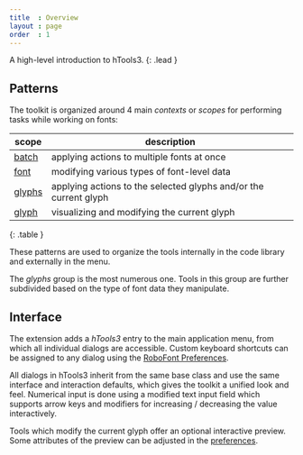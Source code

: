 ```yaml
---
title  : Overview
layout : page
order  : 1
---
```


A high-level introduction to hTools3.
{: .lead }


Patterns
--------

The toolkit is organized around 4 main *contexts* or *scopes* for performing tasks while working on fonts:

| scope                | description                                                      |
|----------------------|------------------------------------------------------------------|
| [batch](../batch)    | applying actions to multiple fonts at once                       |
| [font](../font)      | modifying various types of font-level data                       |
| [glyphs](../glyphs)  | applying actions to the selected glyphs and/or the current glyph |
| [glyph](../glyph)    | visualizing and modifying the current glyph                      |
{: .table }

These patterns are used to organize the tools internally in the code library and externally in the menu.

The *glyphs* group is the most numerous one. Tools in this group are further subdivided based on the type of font data they manipulate.


Interface
---------

The extension adds a *hTools3* entry to the main application menu, from which all individual dialogs are accessible. Custom keyboard shortcuts can be assigned to any dialog using the [RoboFont Preferences](http://robofont.com/documentation/workspace/preferences-window/short-keys/).

All dialogs in hTools3 inherit from the same base class and use the same interface and interaction defaults, which gives the toolkit a unified look and feel. Numerical input is done using a modified text input field which supports arrow keys and modifiers for increasing / decreasing the value interactively.

Tools which modify the current glyph offer an optional interactive preview. Some attributes of the preview can be adjusted in the [preferences](../preferences).

